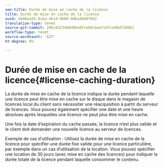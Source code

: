 ```yaml
---
seo-title: Durée de mise en cache de la licence
title: Durée de mise en cache de la licence
uuid: d448aa43-8cba-4b1d-8609-0dba4bb67042
translation-type: tm+mt
source-git-commit: 29bc8323460d9be0fce66cbea7c6fce46df20d61
workflow-type: tm+mt
source-wordcount: '127'
ht-degree: 0%

---
```



# Durée de mise en cache de la licence{#license-caching-duration}

La durée de mise en cache de la licence indique la durée pendant laquelle une licence peut être mise en cache sur le disque dans le magasin de licences local du client sans nécessiter une réacquisition à partir du serveur de licences. Vous pouvez également spécifier une date et une heure absolues après lesquelles une licence ne peut plus être mise en cache.

Une fois la date d’expiration du cache passée, la licence n’est plus valide et le client doit demander une nouvelle licence au serveur de licences.

Exemple de cas d’utilisation : Utilisez la durée de mise en cache de la licence pour spécifier une durée fixe valide pour une licence particulière, par exemple dans un cas d’utilisation de la location. Vous pouvez spécifier une location de 30 jours (avec mise en cache des licences) pour indiquer la durée totale de la licence pendant laquelle consommer le contenu.
